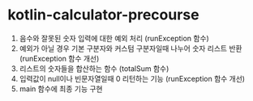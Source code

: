 # kotlin-calculator-precourse

1. 음수와 잘못된 숫자 입력에 대한 예외 처리 (runException 함수)
2. 예외가 아닐 경우 기본 구분자와 커스텀 구분자일때 나누어 숫자 리스트 반환 (runException 함수 개선)
3. 리스트의 숫자들을 합산하는 함수 (totalSum 함수)
4. 입력값이 null이나 빈문자열일때 0 리턴하는 기능 (runException 함수 개선)
5. main 함수에 최종 기능 구현